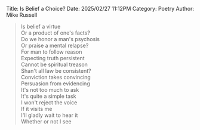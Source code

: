 Title: Is Belief a Choice?
Date: 2025/02/27 11:12PM
Category: Poetry
Author: Mike Russell

> Is belief a virtue<br>
Or a product of one's facts?<br>
Do we honor a man's psychosis<br>
Or praise a mental relapse?<br>
For man to follow reason<br>
Expecting truth persistent<br>
Cannot be spiritual treason<br>
Shan't all law be consistent?<br>
Conviction takes convincing<br>
Persuasion from evidencing<br>
It's not too much to ask<br>
It's quite a simple task<br>
I won't reject the voice<br>
If it visits me<br>
I'll gladly wait to hear it<br>
Whether or not I see
